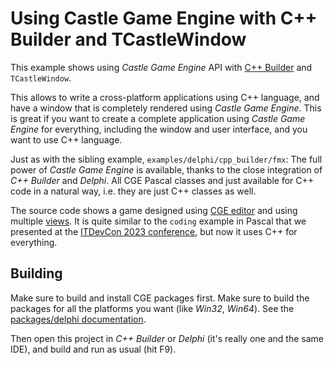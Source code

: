 # Using Castle Game Engine with C++ Builder and TCastleWindow

This example shows using _Castle Game Engine_ API with [C++ Builder](https://www.embarcadero.com/products/cbuilder/) and `TCastleWindow`.

This allows to write a cross-platform applications using C++ language, and have a window that is completely rendered using _Castle Game Engine_. This is great if you want to create a complete application using _Castle Game Engine_ for everything, including the window and user interface, and you want to use C++ language.

Just as with the sibling example, `examples/delphi/cpp_builder/fmx`: The full power of _Castle Game Engine_ is available, thanks to the close integration of _C++ Builder_ and _Delphi_. All CGE Pascal classes and just available for C++ code in a natural way, i.e. they are just C++ classes as well.

The source code shows a game designed using [CGE editor](https://castle-engine.io/editor) and using multiple [views](https://castle-engine.io/views). It is quite similar to the `coding` example in Pascal that we presented at the [ITDevCon 2023 conference](https://github.com/castle-engine/conference-itdevcon-2023/), but now it uses C++ for everything.

## Building

Make sure to build and install CGE packages first. Make sure to build the packages for all the platforms you want (like _Win32_, _Win64_). See the [packages/delphi documentation](https://github.com/castle-engine/castle-engine/tree/master/packages/delphi).

Then open this project in _C++ Builder_ or _Delphi_ (it's really one and the same IDE), and build and run as usual (hit F9).
